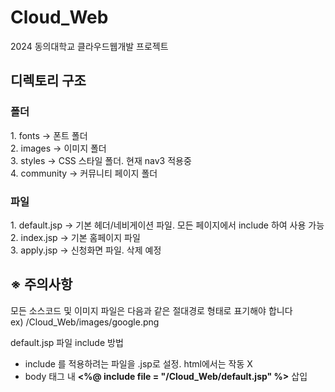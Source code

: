 # Cloud_Web
2024 동의대학교 클라우드웹개발 프로젝트

<h2>디렉토리 구조</h2>
<h3>폴더</h3>
1. fonts -> 폰트 폴더 <br>
2. images -> 이미지 폴더 <br>
3. styles -> CSS 스타일 폴더. 현재 nav3 적용중 <br>
4. community -> 커뮤니티 페이지 폴더 <br>

<h3>파일</h3>
1. default.jsp -> 기본 헤더/네비게이션 파일. 모든 페이지에서 include 하여 사용 가능 <br>
2. index.jsp -> 기본 홈페이지 파일 <br>
3. apply.jsp -> 신청화면 파일. 삭제 예정

<h2> ※ 주의사항 </h2>
모든 소스코드 및 이미지 파일은 다음과 같은 절대경로 형태로 표기해야 합니다 <br>
ex) /Cloud_Web/images/google.png

default.jsp 파일 include 방법 <br>
- include 를 적용하려는 파일을 .jsp로 설정. html에서는 작동 X <br>
- body 태그 내 **<%@ include file = "/Cloud_Web/default.jsp" %>** 삽입 <br>
